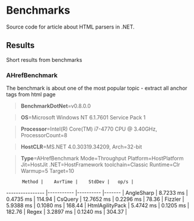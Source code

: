 # Benchmarks

Source code for article about HTML parsers in .NET.

## Results

Short results from benchmarks

### AHrefBenchmark

The benchmark is about one of the most popular topic - extract all anchor tags from html page

> **BenchmarkDotNet**=v0.8.0.0

> **OS**=Microsoft Windows NT 6.1.7601 Service Pack 1

> **Processor**=Intel(R) Core(TM) i7-4770 CPU @ 3.40GHz, ProcessorCount=8

> **HostCLR**=MS.NET 4.0.30319.34209, Arch=32-bit 

> **Type**=AHrefBenchmark  Mode=Throughput  Platform=HostPlatform  Jit=HostJit  .NET=HostFramework  toolchain=Classic  Runtime=Clr  Warmup=5  Target=10

          Method |    AvrTime |    StdDev |   op/s |
---------------- |----------- |---------- |------- |
      AngleSharp |  8.7233 ms | 0.4735 ms | 114.94 |
         CsQuery | 12.7652 ms | 0.2296 ms |  78.36 |
         Fizzler |  5.9388 ms | 0.1080 ms | 168.44 |
 HtmlAgilityPack |  5.4742 ms | 0.1205 ms | 182.76 |
           Regex |  3.2897 ms | 0.1240 ms | 304.37 |

